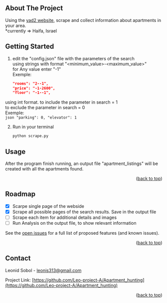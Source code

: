 
<a name="readme-top"></a>

<!-- ABOUT THE PROJECT -->
## About The Project

Using the [yad2 website](https://www.yad2.co.il/), scrape and collect information about apartments in your area.  
*currently => Haifa, Israel

<!-- GETTING STARTED -->
## Getting Started

1. edit the "config.json" file with the parameters of the search  
  using strings with format "<minimum_value>-<maximum_value>"  
  for Any value enter "-1"  
  Exemple:  
    ```json
    "rooms": "2--1",
    "price": "-1-2600",
    "floor": "-1--1",
    ```  

  using int format.
  to include the parameter in search = 1  
  to exclude the parameter in search = 0  
  Exemple:  
    ```json
    "parking": 0,
    "elevator": 1
    ```

2. Run in your terminal
   ```sh
   python scrape.py
   ```

<!-- USAGE EXAMPLES -->
## Usage

After the program finish running, an output file "apartment_listings" will be created with all the apartments found.

<p align="right">(<a href="#readme-top">back to top</a>)</p>

<!-- ROADMAP -->
## Roadmap

- [x] Scarpe single page of the webside
- [x] Scrape all possible pages of the search results. Save in the output file
- [ ] Scrape each item for additional details and images
- [ ] Run Analysis on the output file, to show relevant information

See the [open issues](https://github.com/Leo-project-A/Apartment_hunting/issues) for a full list of proposed features (and known issues).

<p align="right">(<a href="#readme-top">back to top</a>)</p>

<!-- CONTACT -->
## Contact

Leonid Sobol - leonis313@gmail.com

Project Link: [https://github.com/Leo-project-A/Apartment_hunting](https://github.com/Leo-project-A/Apartment_hunting)

<p align="right">(<a href="#readme-top">back to top</a>)</p>